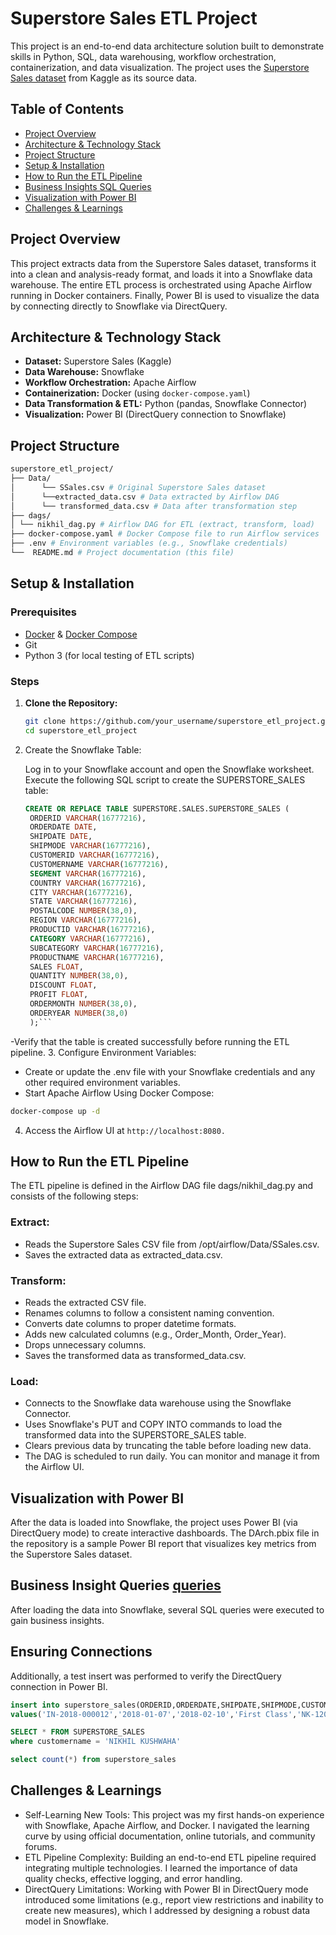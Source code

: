 # Superstore Sales ETL Project

This project is an end-to-end data architecture solution built to demonstrate skills in Python, SQL, data warehousing, workflow orchestration, containerization, and data visualization. The project uses the [Superstore Sales dataset](https://www.kaggle.com/jessemostipak/superstore) from Kaggle as its source data.

## Table of Contents

- [Project Overview](#Project-Overview)
- [Architecture & Technology Stack](#architecture--technology-stack)
- [Project Structure](#project-structure)
- [Setup & Installation](#setup--installation)
- [How to Run the ETL Pipeline](#how-to-run-the-etl-pipeline)
- [Business Insights SQL Queries](#business-insights-Queries)
- [Visualization with Power BI](#visualization-with-power-bi)
- [Challenges & Learnings](#challenges--learnings)

## Project Overview

This project extracts data from the Superstore Sales dataset, transforms it into a clean and analysis-ready format, and loads it into a Snowflake data warehouse. The entire ETL process is orchestrated using Apache Airflow running in Docker containers. Finally, Power BI is used to visualize the data by connecting directly to Snowflake via DirectQuery.

## Architecture & Technology Stack

- **Dataset:** Superstore Sales (Kaggle)
- **Data Warehouse:** Snowflake
- **Workflow Orchestration:** Apache Airflow
- **Containerization:** Docker (using `docker-compose.yaml`)
- **Data Transformation & ETL:** Python (pandas, Snowflake Connector)
- **Visualization:** Power BI (DirectQuery connection to Snowflake)

## Project Structure
```bash
superstore_etl_project/ 
├── Data/ 
│      └── SSales.csv # Original Superstore Sales dataset 
│      └──extracted_data.csv # Data extracted by Airflow DAG 
│      └── transformed_data.csv # Data after transformation step 
├── dags/
│ └── nikhil_dag.py # Airflow DAG for ETL (extract, transform, load) 
├── docker-compose.yaml # Docker Compose file to run Airflow services
├── .env # Environment variables (e.g., Snowflake credentials) 
└──  README.md # Project documentation (this file) 
```

## Setup & Installation

### Prerequisites
- [Docker](https://docs.docker.com/get-docker/) & [Docker Compose](https://docs.docker.com/compose/install/)
- Git
- Python 3 (for local testing of ETL scripts)

### Steps
1. **Clone the Repository:**
   ```bash
   git clone https://github.com/your_username/superstore_etl_project.git
   cd superstore_etl_project
   ```

2. Create the Snowflake Table:

   Log in to your Snowflake account and open the Snowflake worksheet.
   Execute the following SQL script to create the SUPERSTORE_SALES table:
   ```sql
   CREATE OR REPLACE TABLE SUPERSTORE.SALES.SUPERSTORE_SALES (
    ORDERID VARCHAR(16777216),
    ORDERDATE DATE,
    SHIPDATE DATE,
    SHIPMODE VARCHAR(16777216),
    CUSTOMERID VARCHAR(16777216),
    CUSTOMERNAME VARCHAR(16777216),
    SEGMENT VARCHAR(16777216),
    COUNTRY VARCHAR(16777216),
    CITY VARCHAR(16777216),
    STATE VARCHAR(16777216),
    POSTALCODE NUMBER(38,0),
    REGION VARCHAR(16777216),
    PRODUCTID VARCHAR(16777216),
    CATEGORY VARCHAR(16777216),
    SUBCATEGORY VARCHAR(16777216),
    PRODUCTNAME VARCHAR(16777216),
    SALES FLOAT,
    QUANTITY NUMBER(38,0),
    DISCOUNT FLOAT,
    PROFIT FLOAT,
    ORDERMONTH NUMBER(38,0),
    ORDERYEAR NUMBER(38,0)
    );```
  -Verify that the table is created successfully before running the ETL pipeline.
3. Configure Environment Variables:
  - Create or update the .env file with your Snowflake credentials and any other required environment variables.
  - Start Apache Airflow Using Docker Compose:
   ```bash
   docker-compose up -d
   ```
4. Access the Airflow UI at `http://localhost:8080.`

## How to Run the ETL Pipeline
The ETL pipeline is defined in the Airflow DAG file dags/nikhil_dag.py and consists of the following steps:

### Extract:
- Reads the Superstore Sales CSV file from /opt/airflow/Data/SSales.csv.
- Saves the extracted data as extracted_data.csv.
### Transform:
- Reads the extracted CSV file.
- Renames columns to follow a consistent naming convention.
- Converts date columns to proper datetime formats.
- Adds new calculated columns (e.g., Order_Month, Order_Year).
- Drops unnecessary columns.
- Saves the transformed data as transformed_data.csv.
### Load:
- Connects to the Snowflake data warehouse using the Snowflake Connector.
- Uses Snowflake's PUT and COPY INTO commands to load the transformed data into the SUPERSTORE_SALES table.
- Clears previous data by truncating the table before loading new data.
- The DAG is scheduled to run daily. You can monitor and manage it from the Airflow UI.

## Visualization with Power BI
After the data is loaded into Snowflake, the project uses Power BI (via DirectQuery mode) to create interactive dashboards. 
The DArch.pbix file in the repository is a sample Power BI report that visualizes key metrics from the Superstore Sales dataset.

## Business Insight Queries [queries](https://github.com/nikhil1209ui/Superstore_ETL/blob/main/Snowflake_SQL_Queries/Business%20Queries)
After loading the data into Snowflake, several SQL queries were executed to gain business insights.

## Ensuring Connections

Additionally, a test insert was performed to verify the DirectQuery connection in Power BI.
```sql
insert into superstore_sales(ORDERID,ORDERDATE,SHIPDATE,SHIPMODE,CUSTOMERID,CUSTOMERNAME,SEGMENT,COUNTRY,CITY,STATE,POSTALCODE,REGION,PRODUCTID,CATEGORY,SUBCATEGORY,PRODUCTNAME,SALES,QUANTITY,DISCOUNT,PROFIT,ORDERMONTH,ORDERYear)
values('IN-2018-000012','2018-01-07','2018-02-10','First Class','NK-12079','NIKHIL KUSHWAHA','Consumer','India','Jhansi','Uttar Pradesh',284003,'East','ON-AI-20883390','Sport Supplies','Sport','Baseball 1204',12.01,1,0,5.746,1,2018)

SELECT * FROM SUPERSTORE_SALES
where customername = 'NIKHIL KUSHWAHA'

select count(*) from superstore_sales
```

## Challenges & Learnings
- Self-Learning New Tools:
This project was my first hands-on experience with Snowflake, Apache Airflow, and Docker. I navigated the learning curve by using official documentation, online tutorials, and community forums.
- ETL Pipeline Complexity:
Building an end-to-end ETL pipeline required integrating multiple technologies. I learned the importance of data quality checks, effective logging, and error handling.
- DirectQuery Limitations:
Working with Power BI in DirectQuery mode introduced some limitations (e.g., report view restrictions and inability to create new measures), which I addressed by designing a robust data model in Snowflake.


